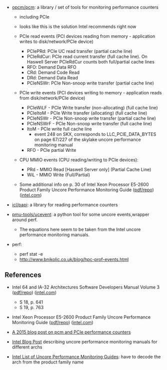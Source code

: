 * [opcm/pcm](https://github.com/opcm/pcm): a library / set of tools for monitoring performance counters
  * including PCIe
  * looks like this is the solution Intel recommends right now
  
  * PCIe read events (PCI devices reading from memory - application writes to disk/network/PCIe device)
    * PCIePRd: PCIe UC read transfer (partial cache line)
    * PCIeRdCur: PCIe read current transfer (full cache line). On Haswell Server PCIeRdCur counts both full/partial cache lines
    * RFO:      Demand Data RFO
    * CRd:      Demand Code Read
    * DRd:      Demand Data Read
    * PCIeNSWr: PCIe Non-snoop write transfer (partial cache line)
  * PCIe write events (PCI devices writing to memory - application reads from disk/network/PCIe device)
    * PCIeWiLF  - PCIe Write transfer (non-allocating) (full cache line)
    * PCIeItoM  - PCIe Write transfer (allocating) (full cache line)
    * PCIeNSWr  - PCIe Non-snoop write transfer (partial cache line)
    * PCIeNSWrF - PCIe Non-snoop write transfer (full cache line)
    * ItoM      - PCIe write full cache line
      * event 248 on SKX, corresponds to LLC_PCIE_DATA_BYTES on page 67/227 of the skylake uncore performance monitoring manual
    * RFO       - PCIe partial Write
  * CPU MMIO events (CPU reading/writing to PCIe devices):
    * PRd       - MMIO Read [Haswell Server only] (Partial Cache Line)
    * WiL       - MMIO Write (Full/Partial)
  * Some additional info on p. 30 of Intel Xeon Processor E5-2600 Product Family Uncore Performance Monitoring Guide   ([pdf/repo](refs/xeon_e5_2600_uncore_guide.pdf))  ([intel.com](https://www.intel.com/content/dam/www/public/us/en/documents/design-guides/xeon-e5-2600-uncore-guide.pdf))
  
* [icl/papi](https://bitbucket.org/icl/papi/src/master/): a library for reading performance counters

* [pmu-tools/ucevent](https://github.com/andikleen/pmu-tools/tree/master/ucevent): a python tool for some uncore events,wrapper around perf.
  * The equations here seem to be taken from the Intel uncore performance monitoring manuals.

* perf:
  * perf stat -e 
  * http://www.bnikolic.co.uk/blog/hpc-prof-events.html
  
  

## References

* Intel 64 and IA-32 Architectures Software Developers Manual Volume 3 ([pdf/repo](refs/intel_sdm3.pdf)) ([intel.com](https://www.intel.com/content/www/us/en/architecture-and-technology/64-ia-32-architectures-software-developer-system-programming-manual-325384.html))
  * S 18, p. 641
  * S 19, p. 763

* Intel Xeon Processor E5-2600 Product Family Uncore Performance Monitoring Guide   ([pdf/repo](refs/xeon_e5_2600_uncore_guide.pdf))  ([intel.com](https://www.intel.com/content/dam/www/public/us/en/documents/design-guides/xeon-e5-2600-uncore-guide.pdf))

* [A 2015 blog post on pcm and PCIe performance counters](https://jdinkla.github.io/software-development/2015/04/24/measuring-traffic-on-the-pci-express-bus-pcie.html)

* [Intel Blog Post](https://software.intel.com/en-us/blogs/2014/07/11/documentation-for-uncore-performance-monitoring-units) describing uncore performance monitoring manuals for different archs

* [Intel List of Uncore Performance Monitoring Guides](https://software.intel.com/en-us/articles/intel-sdm#uncore): have to decode the arch from the product family name
